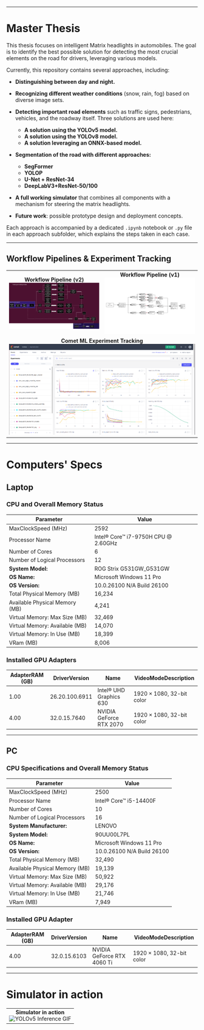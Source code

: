 
---

# Master Thesis

This thesis focuses on intelligent Matrix headlights in automobiles. The goal is to identify the best possible solution for detecting the most crucial elements on the road for drivers, leveraging various models.

Currently, this repository contains several approaches, including:

* **Distinguishing between day and night.**
* **Recognizing different weather conditions** (snow, rain, fog) based on diverse image sets.
* **Detecting important road elements** such as traffic signs, pedestrians, vehicles, and the roadway itself. Three solutions are used here:

  * **A solution using the YOLOv5 model.**
  * **A solution using the YOLOv8 model.**
  * **A solution leveraging an ONNX-based model.**
* **Segmentation of the road with different approaches:**

  * **SegFormer**
  * **YOLOP**
  * **U-Net + ResNet-34**
  * **DeepLabV3+ResNet-50/100**
* **A full working simulator** that combines all components with a mechanism for steering the matrix headlights.
* **Future work**: possible prototype design and deployment concepts.

Each approach is accompanied by a dedicated `.ipynb` notebook or `.py` file in each approach subfolder, which explains the steps taken in each case.

---

## Workflow Pipelines & Experiment Tracking

<table>
  <tr>
    <td align="center"><b>Workflow Pipeline (v2)</b><br>
      <img src="./demo/workflow_master_thesis.png" width="320" alt="Workflow Pipeline v2"/>
    </td>
    <td align="center"><b>Workflow Pipeline (v1)</b><br>
      <img src="./demo/Workflow.png" width="320" alt="Workflow Pipeline v1"/>
    </td>
  </tr>
  <tr>
    <td align="center" colspan="2"><b>Comet ML Experiment Tracking</b><br>
      <img src="./demo/comet.png" width="640" alt="Comet ML Tracking"/>
    </td>
  </tr>
</table>

---

# Computers' Specs

## Laptop

### CPU and Overall Memory Status

| **Parameter**                  | **Value**                           |
| ------------------------------ | ----------------------------------- |
| MaxClockSpeed (MHz)            | 2592                                |
| Processor Name                 | Intel® Core™ i7-9750H CPU @ 2.60GHz |
| Number of Cores                | 6                                   |
| Number of Logical Processors   | 12                                  |
| **System Model:**              | ROG Strix G531GW\_G531GW            |
| **OS Name:**                   | Microsoft Windows 11 Pro            |
| **OS Version:**                | 10.0.26100 N/A Build 26100          |
| Total Physical Memory (MB)     | 16,234                              |
| Available Physical Memory (MB) | 4,241                               |
| Virtual Memory: Max Size (MB)  | 32,469                              |
| Virtual Memory: Available (MB) | 14,070                              |
| Virtual Memory: In Use (MB)    | 18,399                              |
| VRam (MB)                      | 8,006                               |

### Installed GPU Adapters

| AdapterRAM (GB) | DriverVersion  | Name                    | VideoModeDescription      |
| --------------- | -------------- | ----------------------- | ------------------------- |
| 1.00            | 26.20.100.6911 | Intel® UHD Graphics 630 | 1920 × 1080, 32-bit color |
| 4.00            | 32.0.15.7640   | NVIDIA GeForce RTX 2070 | 1920 × 1080, 32-bit color |

---

## PC

### CPU Specifications and Overall Memory Status

| **Parameter**                  | **Value**                  |
| ------------------------------ | -------------------------- |
| MaxClockSpeed (MHz)            | 2500                       |
| Processor Name                 | Intel® Core™ i5-14400F     |
| Number of Cores                | 10                         |
| Number of Logical Processors   | 16                         |
| **System Manufacturer:**       | LENOVO                     |
| **System Model:**              | 90UU00L7PL                 |
| **OS Name:**                   | Microsoft Windows 11 Pro   |
| **OS Version:**                | 10.0.26100 N/A Build 26100 |
| Total Physical Memory (MB)     | 32,490                     |
| Available Physical Memory (MB) | 19,139                     |
| Virtual Memory: Max Size (MB)  | 50,922                     |
| Virtual Memory: Available (MB) | 29,176                     |
| Virtual Memory: In Use (MB)    | 21,746                     |
| VRam (MB)                      | 7,949                      |

### Installed GPU Adapter

| AdapterRAM (GB) | DriverVersion | Name                       | VideoModeDescription      |
| --------------- | ------------- | -------------------------- | ------------------------- |
| 4.00            | 32.0.15.6103  | NVIDIA GeForce RTX 4060 Ti | 1920 × 1080, 32-bit color |

---

# Simulator in action
<table align = "center">
  <tr>
    <td align="center"><b>Simulator in action</b><br>
      <img src="./demo/gif_master_thesis.gif" width="920" height="220" alt="YOLOv5 Inference GIF"/>
    </td>
  </tr>
</table>